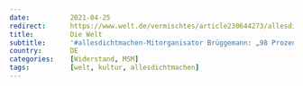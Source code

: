 ```yaml
---
date:          2021-04-25
redirect:      https://www.welt.de/vermischtes/article230644273/allesdichtmachen-Mitorganisator-Brueggemann-98-Prozent-sagen-Danke.html
title:         Die Welt
subtitle:      '#allesdichtmachen-Mitorganisator Brüggemann: „98 Prozent sagen ‚Danke‘“'
country:       DE
categories:    [Widerstand, MSM]
tags:          [welt, kultur, allesdichtmachen]
---
```

